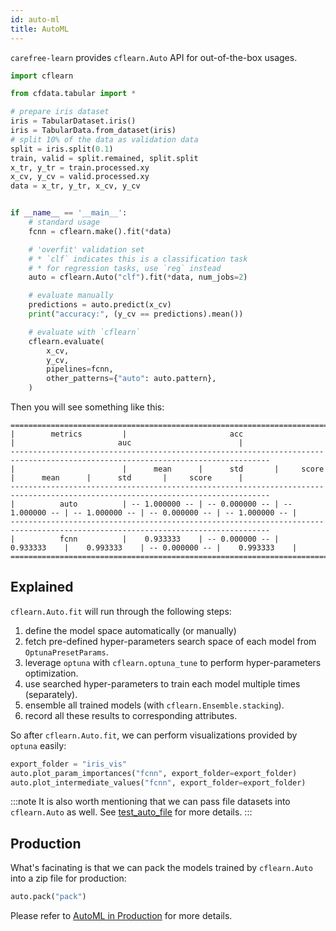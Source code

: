 ```yaml
---
id: auto-ml
title: AutoML
---
```


`carefree-learn` provides `cflearn.Auto` API for out-of-the-box usages.

```python
import cflearn

from cfdata.tabular import *

# prepare iris dataset
iris = TabularDataset.iris()
iris = TabularData.from_dataset(iris)
# split 10% of the data as validation data
split = iris.split(0.1)
train, valid = split.remained, split.split
x_tr, y_tr = train.processed.xy
x_cv, y_cv = valid.processed.xy
data = x_tr, y_tr, x_cv, y_cv


if __name__ == '__main__':
    # standard usage
    fcnn = cflearn.make().fit(*data)

    # 'overfit' validation set
    # * `clf` indicates this is a classification task
    # * for regression tasks, use `reg` instead
    auto = cflearn.Auto("clf").fit(*data, num_jobs=2)

    # evaluate manually
    predictions = auto.predict(x_cv)
    print("accuracy:", (y_cv == predictions).mean())

    # evaluate with `cflearn`
    cflearn.evaluate(
        x_cv,
        y_cv,
        pipelines=fcnn,
        other_patterns={"auto": auto.pattern},
    )
```

Then you will see something like this:

```text
================================================================================================================================
|        metrics         |                       acc                        |                       auc                        |
--------------------------------------------------------------------------------------------------------------------------------
|                        |      mean      |      std       |     score      |      mean      |      std       |     score      |
--------------------------------------------------------------------------------------------------------------------------------
|          auto          | -- 1.000000 -- | -- 0.000000 -- | -- 1.000000 -- | -- 1.000000 -- | -- 0.000000 -- | -- 1.000000 -- |
--------------------------------------------------------------------------------------------------------------------------------
|          fcnn          |    0.933333    | -- 0.000000 -- |    0.933333    |    0.993333    | -- 0.000000 -- |    0.993333    |
================================================================================================================================
```

## Explained

`cflearn.Auto.fit` will run through the following steps:
1. define the model space automatically (or manually)
2. fetch pre-defined hyper-parameters search space of each model from `OptunaPresetParams`.
3. leverage `optuna` with `cflearn.optuna_tune` to perform hyper-parameters optimization.
4. use searched hyper-parameters to train each model multiple times (separately).
5. ensemble all trained models (with `cflearn.Ensemble.stacking`).
6. record all these results to corresponding attributes.

So after `cflearn.Auto.fit`, we can perform visualizations provided by `optuna` easily:

```python
export_folder = "iris_vis"
auto.plot_param_importances("fcnn", export_folder=export_folder)
auto.plot_intermediate_values("fcnn", export_folder=export_folder)
```

:::note
It is also worth mentioning that we can pass file datasets into `cflearn.Auto` as well. See [test_auto_file](https://github.com/carefree0910/carefree-learn/blob/3fb03dbfc3e2b494f2ab03b9d8f07683fe30e7ef/tests/usages/test_basic.py#L221) for more details.
:::


## Production

What's facinating is that we can pack the models trained by `cflearn.Auto` into a zip file for production:

```python
auto.pack("pack")
```

Please refer to [AutoML in Production](production#automl-in-production) for more details.
